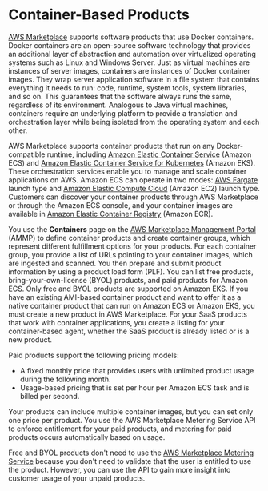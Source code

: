 # Container\-Based Products<a name="container-based-products"></a>

 [AWS Marketplace](https://aws.amazon.com/marketplace/) supports software products that use Docker containers\. Docker containers are an open\-source software technology that provides an additional layer of abstraction and automation over virtualized operating systems such as Linux and Windows Server\. Just as virtual machines are instances of server images, containers are instances of Docker container images\. They wrap server application software in a file system that contains everything it needs to run: code, runtime, system tools, system libraries, and so on\. This guarantees that the software always runs the same, regardless of its environment\. Analogous to Java virtual machines, containers require an underlying platform to provide a translation and orchestration layer while being isolated from the operating system and each other\. 

 AWS Marketplace supports container products that run on any Docker\-compatible runtime, including [Amazon Elastic Container Service](http://aws.amazon.com/ecs/) \(Amazon ECS\) and [Amazon Elastic Container Service for Kubernetes](https://aws.amazon.com/eks/) \(Amazon EKS\)\. These orchestration services enable you to manage and scale container applications on AWS\. Amazon ECS can operate in two modes: [AWS Fargate](https://aws.amazon.com/fargate/) launch type and [Amazon Elastic Compute Cloud](https://aws.amazon.com/ec2/) \(Amazon EC2\) launch type\. Customers can discover your container products through AWS Marketplace or through the Amazon ECS console, and your container images are available in [Amazon Elastic Container Registry](http://aws.amazon.com/ecr/) \(Amazon ECR\)\. 

 You use the **Containers** page on the [AWS Marketplace Management Portal](https://aws.amazon.com/marketplace/management/containers) \(AMMP\) to define container products and create container groups, which represent different fulfillment options for your products\. For each container group, you provide a list of URLs pointing to your container images, which are ingested and scanned\. You then prepare and submit product information by using a product load form \(PLF\)\. You can list free products, bring\-your\-own\-license \(BYOL\) products, and paid products for Amazon ECS\. Only free and BYOL products are supported on Amazon EKS\. If you have an existing AMI\-based container product and want to offer it as a native container product that can run on Amazon ECS or Amazon EKS, you must create a new product in AWS Marketplace\. For your SaaS products that work with container applications, you create a listing for your container\-based agent, whether the SaaS product is already listed or is a new product\. 

 Paid products support the following pricing models: 
+  A fixed monthly price that provides users with unlimited product usage during the following month\. 
+  Usage\-based pricing that is set per hour per Amazon ECS task and is billed per second\. 

 Your products can include multiple container images, but you can set only one price per product\. You use the AWS Marketplace Metering Service API to enforce entitlement for your paid products, and metering for paid products occurs automatically based on usage\. 

 Free and BYOL products don't need to use the [AWS Marketplace Metering Service](https://docs.aws.amazon.com/marketplacemetering/latest/APIReference/Welcome.html) because you don't need to validate that the user is entitled to use the product\. However, you can use the API to gain more insight into customer usage of your unpaid products\. 